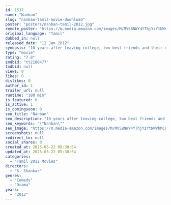 ```yaml
---
id: 1537
name: "Nanban"
slug: "nanban-tamil-movie-download"
poster: "posters/nanban-tamil-2012.jpg"
remote_poster: "https://m.media-amazon.com/images/M/MV5BNWY4YThjYzYtNWVhMC00YzZkLWI2ZDktYzAzYzIwNDM5ZjY3XkEyXkFqcGc@._V1_SX300.jpg"
original_language: "Tamil"
dubbed_in: null
released_date: "12 Jan 2012"
synopsis: "10 years after leaving college, two best friends and their rival go on a search for their third friend, while finding out some truths along the way."
type: "movie"
rating: "7.8"
imdbid: "tt2180477"
tmdbid: null
views: 0
likes: 0
dislikes: 0
author_id: 1
trailer_url: null
runtime: "188 min"
is_featured: 0
is_active: 1
is_comingsoon: 0
seo_title: "Nanban"
seo_description: "10 years after leaving college, two best friends and their rival go on a search for their third friend, while finding out some truths along the way."
seo_keywords: "\"Nanban\""
seo_image: "https://m.media-amazon.com/images/M/MV5BNWY4YThjYzYtNWVhMC00YzZkLWI2ZDktYzAzYzIwNDM5ZjY3XkEyXkFqcGc@._V1_SX300.jpg"
screenshots: null
redirect_to: null
social_shares: 0
created_at: 2025-03-22 09:30:54
updated_at: 2025-03-22 09:30:54
categories:
  - "Tamil 2012 Movies"
directors:
  - "S. Shankar"
genres:
  - "Comedy"
  - "Drama"
years:
  - "2012"
---
```

